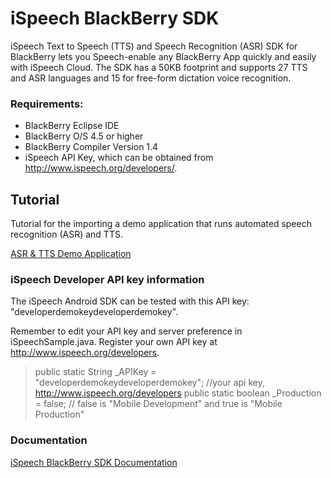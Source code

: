 # iSpeech BlackBerry SDK

iSpeech Text to Speech (TTS) and Speech Recognition (ASR) SDK for BlackBerry lets you Speech-enable any BlackBerry App quickly and easily with iSpeech Cloud. The SDK has a 50KB footprint and supports 27 TTS and ASR languages and 15 for free-form dictation voice recognition.

### Requirements: 

  - BlackBerry Eclipse IDE
  - BlackBerry O/S 4.5 or higher
  - BlackBerry Compiler Version 1.4
  - iSpeech API Key, which can be obtained from http://www.ispeech.org/developers/.

## Tutorial
 Tutorial for the importing a demo application that runs automated speech recognition (ASR) and TTS.
 
 [ASR & TTS Demo Application](https://www.ispeech.org/instructions/sampleprojects/blackberry/instructions.html "ASR & TTS Demo Application") 

### iSpeech Developer API key information

The iSpeech Android SDK can be tested with this API key: "developerdemokeydeveloperdemokey". 

Remember to edit your API key and server preference in iSpeechSample.java. Register your own API key at http://www.ispeech.org/developers.

 > public static String _APIKey = "developerdemokeydeveloperdemokey"; //your api key, http://www.ispeech.org/developers
 > public static boolean _Production = false; // false is "Mobile Development" and true is "Mobile Production"

### Documentation

 [iSpeech BlackBerry SDK Documentation](http://www.ispeech.org/developer/iframe/?src=/bbsdkdoc/ "iSpeech BlackBerry SDK Documentation") 
 